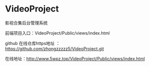 # VideoProject
影视合集后台管理系统

前端项目入口：VideoProject/Public/views/index.html

github 在线仓库https地址 ： https://github.com/zhongzzzzz5/VideoProject.git

在线地址：http://www.5wpz.top/VideoProject/Public/views/index.html

